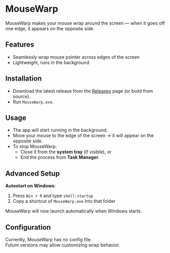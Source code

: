 # MouseWarp

MouseWarp makes your mouse wrap around the screen — when it goes off one edge, it appears on the opposite side.

## Features
- Seamlessly wrap mouse pointer across edges of the screen  
- Lightweight, runs in the background  

## Installation
- Download the latest release from the [Releases](../../releases) page (or build from source).  
- Run `MouseWarp.exe`.  

## Usage
- The app will start running in the background.  
- Move your mouse to the edge of the screen → it will appear on the opposite side.  
- To stop MouseWarp:  
  - Close it from the **system tray** (if visible), or  
  - End the process from **Task Manager**.  

## Advanced Setup
**Autostart on Windows**:  

1. Press `Win + R` and type `shell:startup`  
2. Copy a shortcut of `MouseWarp.exe` into that folder  

MouseWarp will now launch automatically when Windows starts.  

## Configuration
Currently, MouseWarp has no config file.  
Future versions may allow customizing wrap behavior.  
